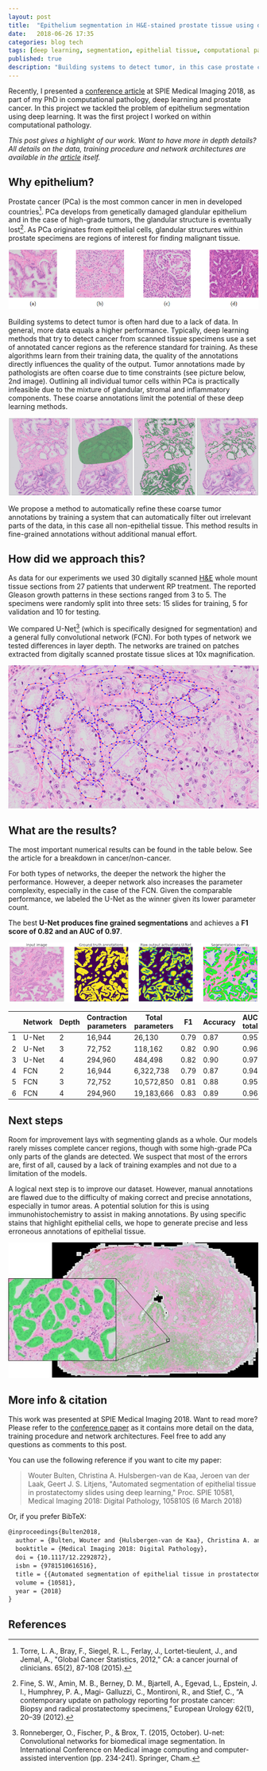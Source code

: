 ```yaml
---
layout: post
title:  "Epithelium segmentation in H&E-stained prostate tissue using deep learning"
date:   2018-06-26 17:35
categories: blog tech
tags: [deep learning, segmentation, epithelial tissue, computational pathology]
published: true
description: "Building systems to detect tumor, in this case prostate cancer, is often hard due to a lack of data. Tumor annotations made by pathologists are often coarse due to time constraints. With this project we want to automatically refine these annotations by building a system that can automatically filter out irrelevant parts of the data."
---
```


Recently, I presented a [conference article](https://doi.org/10.1117/12.2292872) at SPIE Medical Imaging 2018, as part of my PhD in computational pathology, deep learning and prostate cancer. In this project we tackled the problem of epithelium segmentation using deep learning. It was the first project I worked on within computational pathology.

*This post gives a highlight of our work. Want to have more in depth details? All details on the data, training procedure and network architectures are available in the [article](https://doi.org/10.1117/12.2292872) itself.*

## Why epithelium?

Prostate cancer (PCa) is the most common cancer in men in developed countries[^1]. PCa develops from genetically damaged glandular epithelium and in the case of high-grade tumors, the glandular structure is eventually lost[^2]. As PCa originates from epithelial cells, glandular structures within prostate specimens are regions of interest for finding malignant tissue.

![Different types of glands: normal glandular structure (a); poorly differentiated, high-grade Gleason 5 PCa (b); non-tumor epithelium surrounded by inflammation (c); Gleason 3 PCa showing color variation between slides (d).](/assets/images/deep-learning/epithelium_examples.png)

Building systems to detect tumor is often hard due to a lack of data. In general, more data equals a higher performance. Typically, deep learning methods that try to detect cancer from scanned tissue specimens use a set of annotated cancer regions as the reference standard for training. As these algorithms learn from their training data, the quality of the annotations directly influences the quality of the output. Tumor annotations made by pathologists are often coarse due to time constraints (see picture below, 2nd image).  Outlining all individual tumor cells within PCa is practically infeasible due to the mixture of glandular, stromal and inflammatory components. These coarse annotations limit the potential of these deep learning methods.

![Example prostate tissue with PCa (extracted from a core needle biopsy) (1), tumor annotations (2), epithelium segmentation (3), segmentation and annotations combined (4). ](/assets/images/deep-learning/prostate_biopsies_overlay.png)

We propose a method to automatically refine these coarse tumor annotations by training a system that can automatically filter out irrelevant parts of the data, in this case all non-epithelial tissue. This method results in fine-grained annotations without additional manual effort.

## How did we approach this?

As data for our experiments we used 30 digitally scanned [H&E](https://en.wikipedia.org/wiki/H%26E_stain) whole mount tissue sections from 27 patients that underwent RP treatment. The reported Gleason growth patterns in these sections ranged from 3 to 5. The specimens were randomly split into three sets: 15 slides for training, 5 for validation and 10 for testing.

We compared U-Net[^3] (which is specifically designed for segmentation) and a general fully convolutional network (FCN). For both types of network we tested differences in layer depth. The networks are trained on patches extracted from digitally scanned prostate tissue slices at 10x magnification.

![Example of annotated training data. Many of these regions were annotated by hand. The annotated epithelial glands are outlined in red.](/assets/images/deep-learning/prostate_annotation_example.png)

## What are the results?

The most important numerical results can be found in the table below. See the article for a breakdown in cancer/non-cancer.

For both types of networks, the deeper the network the higher the performance. However, a deeper network also increases the parameter complexity, especially in the case of the FCN. Given the comparable performance, we labeled the U-Net as the winner given its lower parameter count.

The best **U-Net produces fine grained segmentations** and achieves a **F1 score of 0.82 and an AUC of 0.97**.

![Example of one of the regions of our test set. The network is applied to the input image (1). The ground truth (2) can then be compared with the network output (3). The segmentation overlay (4) shows the performance of the network: green marked pixels show true positive, blue false negative and red false positive.](/assets/images/deep-learning/classification_cancer_lg.png)

|   | Network | Depth | Contraction parameters | Total parameters | F1   | Accuracy | AUC total |
|---|---------|-------|------------------------|------------------|------|----------|-----------|
| 1 | U-Net   | 2     | 16,944                 | 26,130           | 0.79 | 0.87     | 0.95      |
| 2 | U-Net   | 3     | 72,752                 | 118,162          | 0.82 | 0.90     | 0.96      |
| 3 | U-Net   | 4     | 294,960                | 484,498          | 0.82 | 0.90     | 0.97      |
| 4 | FCN     | 2     | 16,944                 | 6,322,738        | 0.79 | 0.87     | 0.94      |
| 5 | FCN     | 3     | 72,752                 | 10,572,850       | 0.81 | 0.88     | 0.95      |
| 6 | FCN     | 4     | 294,960                | 19,183,666       | 0.83 | 0.89     | 0.96      |

## Next steps

Room for improvement lays with segmenting glands as a whole. Our models rarely misses complete cancer regions, though with some high-grade PCa only parts of the glands are detected. We suspect that most of the errors are, first of all, caused by a lack of training examples and not due to a limitation of the models.

A logical next step is to improve our dataset. However, manual annotations are flawed due to the difficulty of making correct and precise annotations, especially in tumor areas. A potential solution for this is using immunohistochemistry to assist in making annotations. By using specific stains that highlight epithelial cells, we hope to generate precise and less erroneous annotations of epithelial tissue.

![After training the networks can be applied on a whole-slide level, segmenting the full prostate slide. Each slide is extremely large and measures around 200.000 by 100.000 pixels.](/assets/images/deep-learning/epithelium_wholeslide_zoom.jpg)


## More info & citation

This work was presented at SPIE Medical Imaging 2018. Want to read more? Please refer to the [conference paper](https://doi.org/10.1117/12.2292872) as it contains more detail on the data, training procedure and network architectures. Feel free to add any questions as comments to this post.

You can use the following reference if you want to cite my paper:

> Wouter Bulten, Christina A. Hulsbergen-van de Kaa, Jeroen van der Laak, Geert J. S. Litjens, "Automated segmentation of epithelial tissue in prostatectomy slides using deep learning," Proc. SPIE 10581, Medical Imaging 2018: Digital Pathology, 105810S (6 March 2018)

Or, if you prefer BibTeX:

```tex
@inproceedings{Bulten2018,
  author = {Bulten, Wouter and {Hulsbergen-van de Kaa}, Christina A. and van der Laak, Jeroen and Litjens Geert J S},
  booktitle = {Medical Imaging 2018: Digital Pathology},
  doi = {10.1117/12.2292872},
  isbn = {9781510616516},
  title = {{Automated segmentation of epithelial tissue in prostatectomy slides using deep learning}},
  volume = {10581},
  year = {2018}
}
```

## References

[^1]: Torre, L. A., Bray, F., Siegel, R. L., Ferlay, J., Lortet-tieulent, J., and Jemal, A., "Global Cancer Statistics, 2012," CA: a cancer journal of clinicians. 65(2), 87-108 (2015).

[^2]:  Fine, S. W., Amin, M. B., Berney, D. M., Bjartell, A., Egevad, L., Epstein, J. I., Humphrey, P. A., Magi- Galluzzi, C., Montironi, R., and Stief, C., “A contemporary update on pathology reporting for prostate cancer: Biopsy and radical prostatectomy specimens,” European Urology 62(1), 20–39 (2012).

[^3]: Ronneberger, O., Fischer, P., & Brox, T. (2015, October). U-net: Convolutional networks for biomedical image segmentation. In International Conference on Medical image computing and computer-assisted intervention (pp. 234-241). Springer, Cham.
